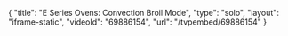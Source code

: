 {
    "title": "E Series Ovens: Convection Broil Mode",
    "type": "solo",
    "layout": "iframe-static",
    "videoId": "69886154",
    "url": "\/tvpembed\/69886154"
}